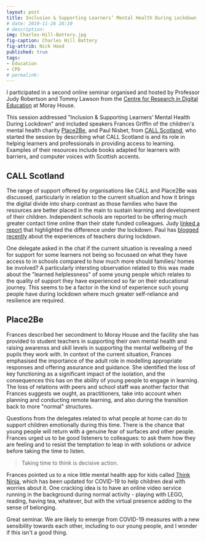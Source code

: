 ```yaml
---
layout: post
title: Inclusion & Supporting Learners’ Mental Health During Lockdown
# date: 2019-11-26 20:10
# description: 
img: Charles-Hill-Battery.jpg
fig-caption: Charles Hill Battery
fig-attrib: Nick Hood
published: true
tags:
- Education
- CPD
# permalink:
---
```

I participated in a second online seminar organised and hosted by Professor Judy Robertson and Tommy Lawson from the [Centre for Research in Digital Education](https://www.de.ed.ac.uk/) at Moray House.

This session addressed "Inclusion & Supporting Learners’ Mental Health During Lockdown" and included speakers Frances Griffin of the children's mental health charity [Place2Be](https://www.place2be.org.uk/), and Paul Nisbet, from [CALL Scotland](https://www.callscotland.org.uk/Home/), who started the session by describing what CALL Scotland is and its role in helping learners and professionals in providing access to learning. Examples of their resources include books adapted for learners with barriers, and computer voices with Scottish accents.

## CALL Scotland
The range of support offered by organisations like CALL and Place2Be was discussed, particularly in relation to the current situation and how it brings the digital divide into sharp contrast as those families who have the resources are better placed in the main to sustain learning and development of their children. Independent schools are reported to be offering much greater contact time online than their state funded colleagues. Judy [linked a report](https://www.suttontrust.com/our-research/covid-19-and-social-mobility-impact-brief) that highlighted the difference under the lockdown. Paul has [blogged recently](https://www.callscotland.org.uk/blog/learning-at-home-some-insights-from-teachers/) about the experiences of teachers during lockdown.

One delegate asked in the chat if the current situation is revealing a need for support for some learners not being so focussed on what they have access to in schools compared to how much more should families/ homes be involved? A particularly intersting observation related to this was made about the "learned helplessness" of some young people which relates to the quality of support they have experienced so far on their educational journey. This seems to be a factor in the kind of experience such young people have during lockdown where much greater self-reliance and resilience are required.

## Place2Be
Frances described her secondment to Moray House and the facility she has provided to student teachers in supporting their own mental health and raising awarenss and skill levels in supporting the mental wellbeing of the pupils they work with. In context of the current situation, Frances emphasised the importance of the adult role in modelling appropriate responses and offering assurance and guidance. She identified the loss of key functioning as a significant impact of the isolation, and the consequences this has on the ability of young people to engage in learning. The loss of relations with peers and school staff was another factor that Frances suggests we ought, as practitioners, take into account when planning and conducting remote learning, and also during the transition back to more "normal" structures.

Questions from the delegates related to what people at home can do to support children emotionally during this time. There is the chance that young people will return with a genuine fear of surfaces and other people. Frances urged us to be good listeners to colleagues: to ask them how they are feeling and to resist the temptation to leap in with solutions or advice before taking the time to listen. 

> Taking time to think is decisive action.

Frances pointed us to a nice little mental health app for kids called [Think Ninja](https://www.healios.org.uk/services/thinkninja1), which has been updated for COVID-19 to help children deal with worries about it. One cracking idea is to have an online video service running in the background during normal activity - playing with LEGO, reading, having tea, whatever, but with the virtual presence adding to the sense of belonging.

Great seminar. We are likely to emerge from COVID-19 measures with a new sensibility towards each other, including to our young people, and I wonder if this isn't a good thing.
